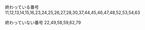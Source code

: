 終わっている番号
11,12,13,14,15,16,23,24,25,26,27,28,30,37,44,45,46,47,48,52,53,54,63

終わっていない番号
22,49,58,59,62,79